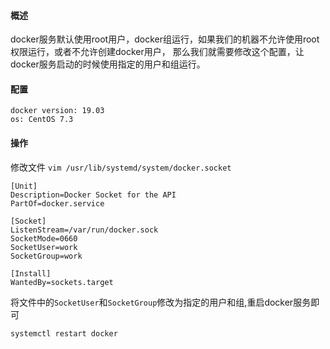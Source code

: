 #### 概述

docker服务默认使用root用户，docker组运行，如果我们的机器不允许使用root权限运行，或者不允许创建docker用户，
那么我们就需要修改这个配置，让docker服务启动的时候使用指定的用户和组运行。

#### 配置

```shell
docker version: 19.03
os: CentOS 7.3
```

#### 操作

修改文件 ```vim /usr/lib/systemd/system/docker.socket```

```shell
[Unit]
Description=Docker Socket for the API
PartOf=docker.service

[Socket]
ListenStream=/var/run/docker.sock
SocketMode=0660
SocketUser=work
SocketGroup=work

[Install]
WantedBy=sockets.target
```

将文件中的```SocketUser```和```SocketGroup```修改为指定的用户和组,重启docker服务即可

```shell
systemctl restart docker
```
